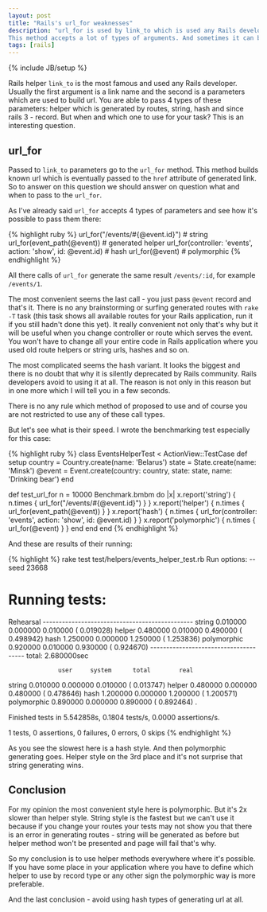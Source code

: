 ```yaml
---
layout: post
title: "Rails's url_for weaknesses"
description: "url_for is used by link_to which is used any Rails developer.
This method accepts a lot of types of arguments. And sometimes it can be slow. See how to use it with maximum performance."
tags: [rails]
---
```

{% include JB/setup %}

Rails helper `link_to` is the most famous and used any Rails developer. Usually the first argument is a link name and the second is a parameters which are used to build url. You are able to pass 4 types of these parameters: helper which is generated by routes, string, hash and since rails 3 - record. But when and which one to use for your task? This is an interesting question.

## url_for

Passed to `link_to` parameters go to the `url_for` method. This method builds known url which is eventually passed to the `href` attribute of generated link. So to answer on this question we should answer on question what and when to pass to the `url_for`.

As I've already said `url_for` accepts 4 types of parameters and see how it's possible to pass them there:

{% highlight ruby %}
url_for("/events/#{@event.id}") # string
url_for(event_path(@event)) # generated helper
url_for(controller: 'events', action: 'show', id: @event.id) # hash
url_for(@event) # polymorphic
{% endhighlight %}

All there calls of `url_for` generate the same result `/events/:id`, for example `/events/1`.

The most convenient seems the last call - you just pass `@event` record and that's it. There is no any brainstorming or surfing generated routes with `rake -T` task (this task shows all available routes for your Rails application, run it if you still hadn't done this yet). It really convenient not only that's why but it will be useful when you change controller or route which serves the event. You won't have to change all your entire code in Rails application where you used old route helpers or string urls, hashes and so on.

The most complicated seems the hash variant. It looks the biggest and there is no doubt that why it is silently deprecated by Rails community. Rails developers avoid to using it at all. The reason is not only in this reason but in one more which I will tell you in a few seconds.

There is no any rule which method of proposed to use and of course you are not restricted to use any of these call types.

But let's see what is their speed. I wrote the benchmarking test especially for this case:

{% highlight ruby %}
class EventsHelperTest < ActionView::TestCase
  def setup
    country = Country.create(name: 'Belarus')
    state = State.create(name: 'Minsk')
    @event = Event.create(country: country, state: state, name: 'Drinking bear')
  end

  def test_url_for
    n = 10000
    Benchmark.bmbm do |x|
      x.report('string') { n.times { url_for("/events/#{@event.id}") } }
      x.report('helper') { n.times { url_for(event_path(@event)) } }
      x.report('hash') { n.times { url_for(controller: 'events', action: 'show', id: @event.id) } }
      x.report('polymorphic') { n.times { url_for(@event) } }
    end
  end
end
{% endhighlight %}


And these are results of their running:

{% highlight %}
rake test test/helpers/events_helper_test.rb
Run options: --seed 23668

# Running tests:

Rehearsal -----------------------------------------------
string        0.010000   0.000000   0.010000 (  0.019028)
helper        0.480000   0.010000   0.490000 (  0.498942)
hash          1.250000   0.000000   1.250000 (  1.253836)
polymorphic   0.920000   0.010000   0.930000 (  0.924670)
-------------------------------------- total: 2.680000sec

                  user     system      total        real
string        0.010000   0.000000   0.010000 (  0.013747)
helper        0.480000   0.000000   0.480000 (  0.478646)
hash          1.200000   0.000000   1.200000 (  1.200571)
polymorphic   0.890000   0.000000   0.890000 (  0.892464)
.

Finished tests in 5.542858s, 0.1804 tests/s, 0.0000 assertions/s.

1 tests, 0 assertions, 0 failures, 0 errors, 0 skips
{% endhighlight %}


As you see the slowest here is a hash style. And then polymorphic generating goes. Helper style on the 3rd place and it's not surprise that string generating wins.

## Conclusion

For my opinion the most convenient style here is polymorphic. But it's 2x slower than helper style. String style is the fastest but we can't use it because if you change your routes your tests may not show you that there is an error in generating routes - string will be generated as before but helper method won't be presented and page will fail that's why.

So my conclusion is to use helper methods everywhere where it's possible. If you have some place in your application where you have to define which helper to use by record type or any other sign the polymorphic way is more preferable.

And the last conclusion - avoid using hash types of generating url at all.